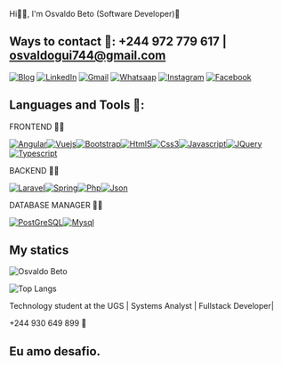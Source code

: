 Hi🤚🏽, I'm Osvaldo Beto (Software Developer)🙂

## Ways to contact 📱: +244 972 779 617 | osvaldogui744@gmail.com

[![Blog](https://img.shields.io/website-up-down-green-red/http/cv.lbesson.qc.to.svg/)](https://osvaldobeto.com)
[![LinkedIn](https://img.shields.io/badge/LinkedIn-0077B5?style=for-the-badge&logo=linkedin&logoColor=white)](https://www.linkedin.com/in/osvaldo-beto-a89850232/)
[![Gmail](https://img.shields.io/badge/Gmail-D14836?style=for-the-badge&logo=gmail&logoColor=white)](https://www.linkedin.com/in/osvaldo-beto-a89850232/)
[![Whatsaap](https://img.shields.io/badge/WhatsApp-25D366?style=for-the-badge&logo=whatsapp&logoColor=white)](https://www.linkedin.com/in/osvaldo-beto-a89850232/)
[![Instagram](https://img.shields.io/badge/Instagram-E4405F?style=for-the-badge&logo=instagram&logoColor=white)](https://www.instagram.com/osvaldobeto2023/)
[![Facebook](https://img.shields.io/badge/Facebook-1877F2?style=for-the-badge&logo=facebook&logoColor=white)](https://www.facebook.com/micaela.mendes.3766/)

## Languages and Tools 🚀:

 FRONTEND ✍🏽

 [![Angular](https://img.shields.io/badge/Angular-DD0031?style=for-the-badge&logo=angular&logoColor=white)]()[![Vuejs](https://img.shields.io/badge/Vue.js-35495E?style=for-the-badge&logo=vue.js&logoColor=4FC08D)]()[![Bootstrap](https://img.shields.io/badge/Bootstrap-563D7C?style=for-the-badge&logo=bootstrap&logoColor=white)]()[![Html5](https://img.shields.io/badge/HTML5-E34F26?style=for-the-badge&logo=html5&logoColor=white)]()[![Css3](https://img.shields.io/badge/CSS3-1572B6?style=for-the-badge&logo=css3&logoColor=white)]()[![Javascript](https://img.shields.io/badge/JavaScript-F7DF1E?style=for-the-badge&logo=javascript&logoColor=black)]()[![JQuery](https://img.shields.io/badge/jQuery-0769AD?style=for-the-badge&logo=jquery&logoColor=white)]()[![Typescript](https://img.shields.io/badge/TypeScript-007ACC?style=for-the-badge&logo=typescript&logoColor=white)]()

 BACKEND ✍🏽

 
[![Laravel](https://img.shields.io/badge/Laravel-FF2D20?style=for-the-badge&logo=laravel&logoColor=white)]()[![Spring](https://img.shields.io/badge/Spring-6DB33F?style=for-the-badge&logo=spring&logoColor=white)]()[![Php](https://img.shields.io/badge/PHP-777BB4?style=for-the-badge&logo=php&logoColor=white)]()[![Json](https://img.shields.io/badge/json%20web%20tokens-323330?style=for-the-badge&logo=json-web-tokens&logoColor=pink)]()

DATABASE MANAGER ✍🏽

[![PostGreSQL](https://img.shields.io/badge/PostgreSQL-316192?style=for-the-badge&logo=postgresql&logoColor=white)]()[![Mysql](https://img.shields.io/badge/MySQL-00000F?style=for-the-badge&logo=mysql&logoColor=white)]()

## My statics 

![Osvaldo Beto](https://github-readme-stats.vercel.app/api?username=GuiOsvaldo&show_icons=true&theme=radical)

![Top Langs](https://github-readme-stats.vercel.app/api/top-langs/?username=GuiOsvaldo&hide_progress=true)<br>

Technology student at the UGS | Systems Analyst | Fullstack Developer| 

+244 930 649 899 📱

## Eu amo desafio.



